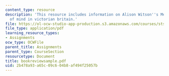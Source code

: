 ```yaml
---
content_type: resource
description: 'This resource includes information on Alison Witson''s Mesmerised: Powers
  of mind in victorian britain.'
file: https://ol-ocw-studio-app-production.s3.amazonaws.com/courses/sts-001-technology-in-american-history-spring-2006/2b478a93a65c09c604b8af494f25057b_bookreviewsample.pdf
file_type: application/pdf
learning_resource_types:
- Assignments
ocw_type: OCWFile
parent_title: Assignments
parent_type: CourseSection
resourcetype: Document
title: bookreviewsample.pdf
uid: 2b478a93-a65c-09c6-04b8-af494f25057b
---
```

